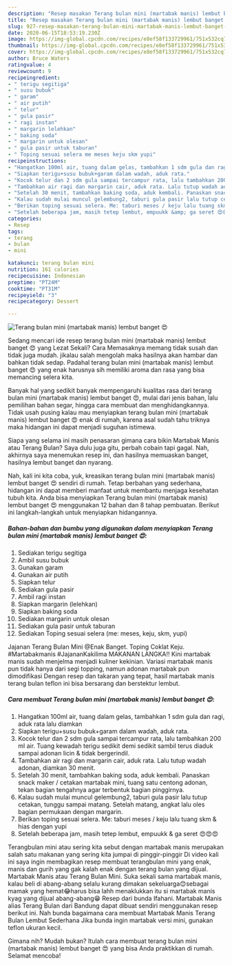 ```yaml
---
description: "Resep masakan Terang bulan mini (martabak manis) lembut banget 😍 | Resep Bumbu Terang bulan mini (martabak manis) lembut banget 😍 Yang Paling Enak"
title: "Resep masakan Terang bulan mini (martabak manis) lembut banget 😍 | Resep Bumbu Terang bulan mini (martabak manis) lembut banget 😍 Yang Paling Enak"
slug: 927-resep-masakan-terang-bulan-mini-martabak-manis-lembut-banget-resep-bumbu-terang-bulan-mini-martabak-manis-lembut-banget-yang-paling-enak
date: 2020-06-15T18:53:19.230Z
image: https://img-global.cpcdn.com/recipes/e8ef58f133729961/751x532cq70/terang-bulan-mini-martabak-manis-lembut-banget-😍-foto-resep-utama.jpg
thumbnail: https://img-global.cpcdn.com/recipes/e8ef58f133729961/751x532cq70/terang-bulan-mini-martabak-manis-lembut-banget-😍-foto-resep-utama.jpg
cover: https://img-global.cpcdn.com/recipes/e8ef58f133729961/751x532cq70/terang-bulan-mini-martabak-manis-lembut-banget-😍-foto-resep-utama.jpg
author: Bruce Waters
ratingvalue: 4
reviewcount: 9
recipeingredient:
- " terigu segitiga"
- " susu bubuk"
- " garam"
- " air putih"
- " telur"
- " gula pasir"
- " ragi instan"
- " margarin lelehkan"
- " baking soda"
- " margarin untuk olesan"
- " gula pasir untuk taburan"
- " Toping sesuai selera me meses keju skm yupi"
recipeinstructions:
- "Hangatkan 100ml air, tuang dalam gelas, tambahkan 1 sdm gula dan ragi, aduk rata lalu diamkan"
- "Siapkan terigu+susu bubuk+garam dalam wadah, aduk rata."
- "Kocok telur dan 2 sdm gula sampai tercampur rata, lalu tambahkan 200 ml air. Tuang kewadah terigu sedikit demi sedikit sambil terus diaduk sampai adonan licin &amp; tidak bergerindil."
- "Tambahkan air ragi dan margarin cair, aduk rata. Lalu tutup wadah adonan, diamkan 30 menit."
- "Setelah 30 menit, tambahkan baking soda, aduk kembali. Panaskan snack maker / cetakan martabak mini, tuang satu centong adonan, tekan bagian tengahnya agar terbentuk bagian pinggirnya."
- "Kalau sudah mulai muncul gelembung2, taburi gula pasir lalu tutup cetakan, tunggu sampai matang. Setelah matang, angkat lalu oles bagian permukaan dengan margarin."
- "Berikan toping sesuai selera. Me: taburi meses / keju lalu tuang skm &amp; hias dengan yupi"
- "Setelah beberapa jam, masih tetep lembut, empuukk &amp; ga seret 😍😍😍"
categories:
- Resep
tags:
- terang
- bulan
- mini

katakunci: terang bulan mini 
nutrition: 161 calories
recipecuisine: Indonesian
preptime: "PT24M"
cooktime: "PT31M"
recipeyield: "3"
recipecategory: Dessert

---
```



![Terang bulan mini (martabak manis) lembut banget 😍](https://img-global.cpcdn.com/recipes/e8ef58f133729961/751x532cq70/terang-bulan-mini-martabak-manis-lembut-banget-😍-foto-resep-utama.jpg)

Sedang mencari ide resep terang bulan mini (martabak manis) lembut banget 😍 yang Lezat Sekali? Cara Memasaknya memang tidak susah dan tidak juga mudah. jikalau salah mengolah maka hasilnya akan hambar dan bahkan tidak sedap. Padahal terang bulan mini (martabak manis) lembut banget 😍 yang enak harusnya sih memiliki aroma dan rasa yang bisa memancing selera kita.

Banyak hal yang sedikit banyak mempengaruhi kualitas rasa dari terang bulan mini (martabak manis) lembut banget 😍, mulai dari jenis bahan, lalu pemilihan bahan segar, hingga cara membuat dan menghidangkannya. Tidak usah pusing kalau mau menyiapkan terang bulan mini (martabak manis) lembut banget 😍 enak di rumah, karena asal sudah tahu triknya maka hidangan ini dapat menjadi suguhan istimewa.

Siapa yang selama ini masih penasaran gimana cara bikin Martabak Manis atau Terang Bulan? Saya dulu juga gitu, perbah cobain tapi gagal. Nah, akhirnya saya menemukan resep ini, dan hasilnya memuaskan banget, hasilnya lembut banget dan nyarang.


Nah, kali ini kita coba, yuk, kreasikan terang bulan mini (martabak manis) lembut banget 😍 sendiri di rumah. Tetap berbahan yang sederhana, hidangan ini dapat memberi manfaat untuk membantu menjaga kesehatan tubuh kita. Anda bisa menyiapkan Terang bulan mini (martabak manis) lembut banget 😍 menggunakan 12 bahan dan 8 tahap pembuatan. Berikut ini langkah-langkah untuk menyiapkan hidangannya.

<!--inarticleads1-->

##### Bahan-bahan dan bumbu yang digunakan dalam menyiapkan Terang bulan mini (martabak manis) lembut banget 😍:

1. Sediakan  terigu segitiga
1. Ambil  susu bubuk
1. Gunakan  garam
1. Gunakan  air putih
1. Siapkan  telur
1. Sediakan  gula pasir
1. Ambil  ragi instan
1. Siapkan  margarin (lelehkan)
1. Siapkan  baking soda
1. Sediakan  margarin untuk olesan
1. Sediakan  gula pasir untuk taburan
1. Sediakan  Toping sesuai selera (me: meses, keju, skm, yupi)


Jajanan Terang Bulan Mini @Enak Banget. Toping Coklat Keju. #Martabakmanis #JajananKakilima MAKANAN LANGKA!! Kini martabak manis sudah menjelma menjadi kuliner kekinian. Variasi martabak manis pun tidak hanya dari segi topping, namun adonan martabak pun dimodifikasi Dengan resep dan takaran yang tepat, hasil martabak manis terang bulan teflon ini bisa bersarang dan berstektur lembut. 

<!--inarticleads2-->

##### Cara membuat Terang bulan mini (martabak manis) lembut banget 😍:

1. Hangatkan 100ml air, tuang dalam gelas, tambahkan 1 sdm gula dan ragi, aduk rata lalu diamkan
1. Siapkan terigu+susu bubuk+garam dalam wadah, aduk rata.
1. Kocok telur dan 2 sdm gula sampai tercampur rata, lalu tambahkan 200 ml air. Tuang kewadah terigu sedikit demi sedikit sambil terus diaduk sampai adonan licin &amp; tidak bergerindil.
1. Tambahkan air ragi dan margarin cair, aduk rata. Lalu tutup wadah adonan, diamkan 30 menit.
1. Setelah 30 menit, tambahkan baking soda, aduk kembali. Panaskan snack maker / cetakan martabak mini, tuang satu centong adonan, tekan bagian tengahnya agar terbentuk bagian pinggirnya.
1. Kalau sudah mulai muncul gelembung2, taburi gula pasir lalu tutup cetakan, tunggu sampai matang. Setelah matang, angkat lalu oles bagian permukaan dengan margarin.
1. Berikan toping sesuai selera. Me: taburi meses / keju lalu tuang skm &amp; hias dengan yupi
1. Setelah beberapa jam, masih tetep lembut, empuukk &amp; ga seret 😍😍😍


Terangbulan mini atau sering kita sebut dengan martabak manis merupakan salah satu makanan yang sering kita jumpai di pinggir-pinggir Di video kali ini saya ingin membagikan resep membuat terangbulan mini yang enak, manis dan gurih yang gak kalah enak dengan terang bulan yang dijual. Martabak Manis atau Terang Bulan Mini. Suka sekali sama martabak manis, kalau beli di abang-abang selalu kurang dimakan sekeluarga😊sebagai mamak yang hemat😂harus bisa lahh menaklukkan itu si martabak manis kyag yang dijual abang-abang😁 Resep dari bunda Ifahani. Martabak Manis alias Terang Bulan dari Bandung dapat dibuat sendiri menggunakan resep berikut ini. Nah bunda bagaimana cara membuat Martabak Manis Terang Bulan Lembut Sederhana Jika bunda ingin martabak versi mini, gunakan teflon ukuran kecil. 

Gimana nih? Mudah bukan? Itulah cara membuat terang bulan mini (martabak manis) lembut banget 😍 yang bisa Anda praktikkan di rumah. Selamat mencoba!
